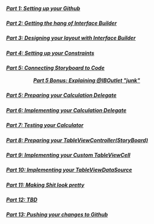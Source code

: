 ##### [Part 1: Setting up your Github](P1/part1.md)
##### [Part 2: Getting the hang of Interface Builder](P2/part2.md)
##### [Part 3: Designing your layout with Interface Builder](P3/part3.md)
##### [Part 4: Setting up your Constraints](P4/part4.md)
##### [Part 5: Connecting Storyboard to Code](P5/part5.md) <br><br>&emsp;&emsp;&emsp;&emsp;&emsp; [Part 5 Bonus: Explaining @IBOutlet "junk"](P5/bonus.md)
##### [Part 5: Preparing your Calculation Delegate](P6/part4.md)
##### [Part 6: Implementing your Calculation Delegate](P7/part5.md)
##### [Part 7: Testing your Calculator](P6/part6.md)
##### [Part 8: Preparing your TableViewController(StoryBoard)](P7/part7.md)
##### [Part 9: Implementing your Custom TableViewCell](P8/part8.md)
##### [Part 10: Implementing your TableViewDataSource](P9/part9.md)
##### [Part 11: Making Shit look pretty](P10/part10.md)
##### [Part 12: TBD](P11/part11.md)
##### [Part 13: Pushing your changes to Github](P11/part11.md)


